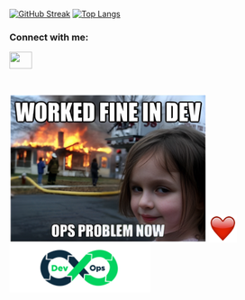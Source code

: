 [![GitHub Streak](http://github-readme-streak-stats.herokuapp.com?user=noaleclaire&theme=transparent&hide_border=true)](https://git.io/streak-stats)
[![Top Langs](https://github-readme-stats.vercel.app/api/top-langs/?username=noaleclaire&hide_progress=true&langs_count=10&hide=CMake,Makefile,Smarty,Batchfile)](https://github.com/anuraghazra/github-readme-stats)
<h3 align="left">Connect with me:</h3>
<p align="left">
<a href="https://www.linkedin.com/in/noa-leclaire-5907b0265/" target="blank"><img align="center" src="https://cdn.jsdelivr.net/npm/simple-icons@3.0.1/icons/linkedin.svg" alt="" height="30" width="40" /></a>
</p>
</br>
<p align="left">
  <img src="images/DevOps_meme.png" width=350/>
  <img src="images/Heart_emote.png" width=50/>
  <img src="images/DevOps_logo.svg" width=250/>
</p>
